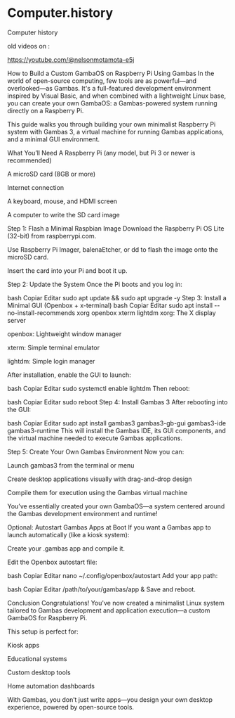 # Computer.history
Computer history 


old videos on :

https://youtube.com/@nelsonmotamota-e5j


How to Build a Custom GambaOS on Raspberry Pi Using Gambas
In the world of open-source computing, few tools are as powerful—and overlooked—as Gambas. It's a full-featured development environment inspired by Visual Basic, and when combined with a lightweight Linux base, you can create your own GambaOS: a Gambas-powered system running directly on a Raspberry Pi.

This guide walks you through building your own minimalist Raspberry Pi system with Gambas 3, a virtual machine for running Gambas applications, and a minimal GUI environment.

 What You’ll Need
A Raspberry Pi (any model, but Pi 3 or newer is recommended)

A microSD card (8GB or more)

Internet connection

A keyboard, mouse, and HDMI screen

A computer to write the SD card image

 Step 1: Flash a Minimal Raspbian Image
Download the Raspberry Pi OS Lite (32-bit) from raspberrypi.com.

Use Raspberry Pi Imager, balenaEtcher, or dd to flash the image onto the microSD card.

Insert the card into your Pi and boot it up.

 Step 2: Update the System
Once the Pi boots and you log in:

bash
Copiar
Editar
sudo apt update && sudo apt upgrade -y
 Step 3: Install a Minimal GUI (Openbox + x-terminal)
bash
Copiar
Editar
sudo apt install --no-install-recommends xorg openbox xterm lightdm
xorg: The X display server

openbox: Lightweight window manager

xterm: Simple terminal emulator

lightdm: Simple login manager

After installation, enable the GUI to launch:

bash
Copiar
Editar
sudo systemctl enable lightdm
Then reboot:

bash
Copiar
Editar
sudo reboot
 Step 4: Install Gambas 3
After rebooting into the GUI:

bash
Copiar
Editar
sudo apt install gambas3 gambas3-gb-gui gambas3-ide gambas3-runtime
This will install the Gambas IDE, its GUI components, and the virtual machine needed to execute Gambas applications.

 Step 5: Create Your Own Gambas Environment
Now you can:

Launch gambas3 from the terminal or menu

Create desktop applications visually with drag-and-drop design

Compile them for execution using the Gambas virtual machine

You’ve essentially created your own GambaOS—a system centered around the Gambas development environment and runtime!

 Optional: Autostart Gambas Apps at Boot
If you want a Gambas app to launch automatically (like a kiosk system):

Create your .gambas app and compile it.

Edit the Openbox autostart file:

bash
Copiar
Editar
nano ~/.config/openbox/autostart
Add your app path:

bash
Copiar
Editar
/path/to/your/gambas/app &
Save and reboot.

 Conclusion
Congratulations! You've now created a minimalist Linux system tailored to Gambas development and application execution—a custom GambaOS for Raspberry Pi.

This setup is perfect for:

Kiosk apps

Educational systems

Custom desktop tools

Home automation dashboards

 With Gambas, you don’t just write apps—you design your own desktop experience, powered by open-source tools.
